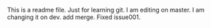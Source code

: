 This is a readme file.
Just for learning git.
I am editing on master.
I am changing it on dev.
add merge.
Fixed issue001.
